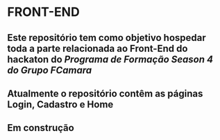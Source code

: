 # FRONT-END

## Este repositório tem como objetivo hospedar toda a parte relacionada ao Front-End do hackaton do *Programa de Formação Season 4 do Grupo FCamara* 

## Atualmente o repositório contêm as páginas Login, Cadastro e Home

## Em construção
